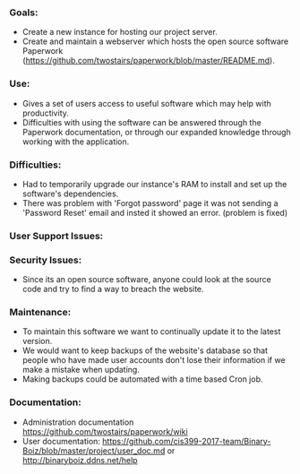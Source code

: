 
### Goals: 
* Create a new instance for hosting our project server.
* Create and maintain a webserver which hosts the open source software Paperwork (https://github.com/twostairs/paperwork/blob/master/README.md).
      
### Use:
* Gives a set of users access to useful software which may help with productivity.
* Difficulties with using the software can be answered through the Paperwork documentation, or through our expanded knowledge through working with the application.
      
### Difficulties:
* Had to temporarily upgrade our instance's RAM to install and set up the software's dependencies.
* There was problem with 'Forgot password' page it was not sending a 'Password Reset' email and insted it showed an error. (problem is fixed)
      
### User Support Issues:
      

### Security Issues:
* Since its an open source software, anyone could look at the source code and try to find a way to breach the website.

### Maintenance:
* To maintain this software we want to continually update it to the latest version. 
* We would want to keep backups of the website's database so that people who have made user accounts don't lose their information if we make a mistake when updating.
* Making backups could be automated with a time based Cron job.
### Documentation:
* Administration documentation https://github.com/twostairs/paperwork/wiki     
* User documentation: https://github.com/cis399-2017-team/Binary-Boiz/blob/master/project/user_doc.md or http://binaryboiz.ddns.net/help
      
